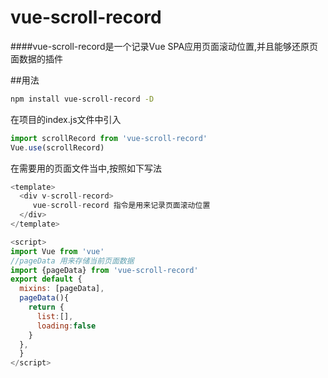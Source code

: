 # vue-scroll-record

####vue-scroll-record是一个记录Vue SPA应用页面滚动位置,并且能够还原页面数据的插件

##用法
```bash
npm install vue-scroll-record -D
```
在项目的index.js文件中引入

```javascript
import scrollRecord from 'vue-scroll-record'
Vue.use(scrollRecord)
```

在需要用的页面文件当中,按照如下写法

```JavaScript
<template>
  <div v-scroll-record>
     vue-scroll-record 指令是用来记录页面滚动位置
  </div>
</template>

<script>
import Vue from 'vue'
//pageData 用来存储当前页面数据
import {pageData} from 'vue-scroll-record'
export default {
  mixins: [pageData],
  pageData(){
    return {
      list:[],
      loading:false
    }
  },
  }
</script>
```